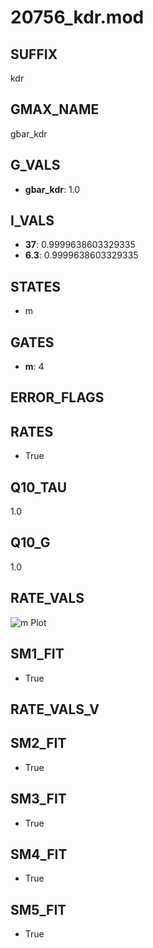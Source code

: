 # 20756_kdr.mod

## SUFFIX

kdr

## GMAX_NAME

gbar_kdr

## G_VALS

- **gbar_kdr**: 1.0

## I_VALS

- **37**: 0.9999638603329335
- **6.3**: 0.9999638603329335

## STATES

- m

## GATES

- **m**: 4

## ERROR_FLAGS


## RATES

- True

## Q10_TAU

1.0

## Q10_G

1.0

## RATE_VALS

![m Plot](/Users/pbozelos/Dropbox/icg-Chai-Panos/supermodels/output_markdown_files/K/20756_kdr.mod/images/m.png)

## SM1_FIT

- True

## RATE_VALS_V

## SM2_FIT

- True

## SM3_FIT

- True

## SM4_FIT

- True

## SM5_FIT

- True

